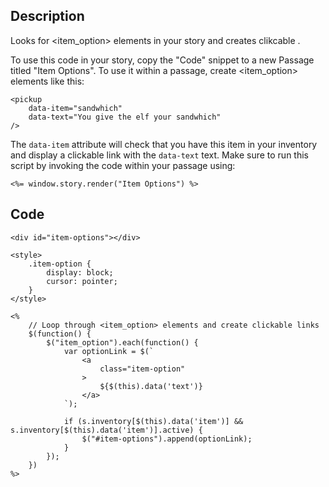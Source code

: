 ## Description

Looks for <item_option> elements in your story and creates clikcable .

To use this code in your story, copy the "Code" snippet to a new Passage titled "Item Options". To use it within a passage, create <item_option> elements like this:

```
<pickup
	data-item="sandwhich"
	data-text="You give the elf your sandwhich"
/>
```

The `data-item` attribute will check that you have this item in your inventory and display a clickable link with the `data-text` text. Make sure to run this script by invoking the code within your passage using:

```
<%= window.story.render("Item Options") %>
```

## Code

```
<div id="item-options"></div>

<style>
	.item-option {
		display: block;
		cursor: pointer;
	}
</style>

<%
	// Loop through <item_option> elements and create clickable links
	$(function() {
		$("item_option").each(function() {
			var optionLink = $(`
				<a
					class="item-option"
				>
					${$(this).data('text')}
				</a>
			`);

			if (s.inventory[$(this).data('item')] && s.inventory[$(this).data('item')].active) {
				$("#item-options").append(optionLink);
			}
		});
	})
%>
```
